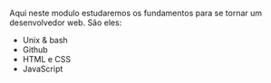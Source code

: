 Aqui neste modulo estudaremos os fundamentos para se tornar um desenvolvedor web. São eles:
- Unix & bash
- Github
- HTML e CSS
- JavaScript